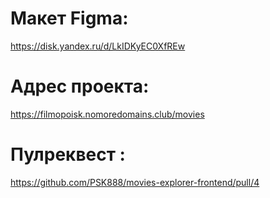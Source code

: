 # Макет Figma:
https://disk.yandex.ru/d/LkIDKyEC0XfREw

# Адрес проекта:
https://filmopoisk.nomoredomains.club/movies

# Пулреквест :
https://github.com/PSK888/movies-explorer-frontend/pull/4
